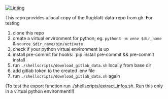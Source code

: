 [![Linting](https://github.com/Flugblatter/data/workflows/Lint/badge.svg)](https://github.com/Flugblatter/data/workflows/Lint/badge.svg)

This repo provides a local copy of the flugblatt-data-repo from gh.
For testing
1. clone this repo
2. create a virtual environment for python; eg. 
        `python3 -m venv $dir_name` & 
        `source $dir_name/bin/activate`
3. check if your python virtual environment is up
4. install pre-commit for hooks: `pip install pre-commit && pre-commit install
6. run `./shellscripts/download_gitlab_data.sh` locally from base dir
7. add gitlab token to the created .env file
8. run `./shellscripts/download_gitlab_data.sh` again

(To test the export function run ./shellscripts/extract_infos.sh. Run this only in a virtual python environment!!)
